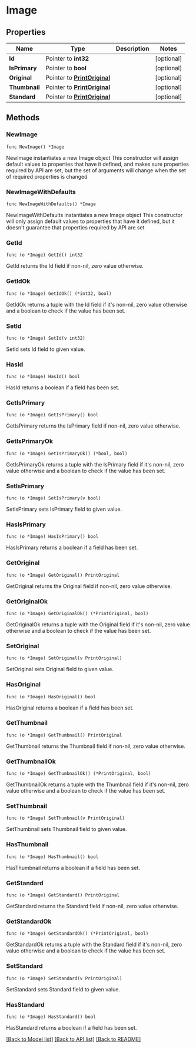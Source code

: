 # Image

## Properties

Name | Type | Description | Notes
------------ | ------------- | ------------- | -------------
**Id** | Pointer to **int32** |  | [optional] 
**IsPrimary** | Pointer to **bool** |  | [optional] 
**Original** | Pointer to [**PrintOriginal**](PrintOriginal.md) |  | [optional] 
**Thumbnail** | Pointer to [**PrintOriginal**](PrintOriginal.md) |  | [optional] 
**Standard** | Pointer to [**PrintOriginal**](PrintOriginal.md) |  | [optional] 

## Methods

### NewImage

`func NewImage() *Image`

NewImage instantiates a new Image object
This constructor will assign default values to properties that have it defined,
and makes sure properties required by API are set, but the set of arguments
will change when the set of required properties is changed

### NewImageWithDefaults

`func NewImageWithDefaults() *Image`

NewImageWithDefaults instantiates a new Image object
This constructor will only assign default values to properties that have it defined,
but it doesn't guarantee that properties required by API are set

### GetId

`func (o *Image) GetId() int32`

GetId returns the Id field if non-nil, zero value otherwise.

### GetIdOk

`func (o *Image) GetIdOk() (*int32, bool)`

GetIdOk returns a tuple with the Id field if it's non-nil, zero value otherwise
and a boolean to check if the value has been set.

### SetId

`func (o *Image) SetId(v int32)`

SetId sets Id field to given value.

### HasId

`func (o *Image) HasId() bool`

HasId returns a boolean if a field has been set.

### GetIsPrimary

`func (o *Image) GetIsPrimary() bool`

GetIsPrimary returns the IsPrimary field if non-nil, zero value otherwise.

### GetIsPrimaryOk

`func (o *Image) GetIsPrimaryOk() (*bool, bool)`

GetIsPrimaryOk returns a tuple with the IsPrimary field if it's non-nil, zero value otherwise
and a boolean to check if the value has been set.

### SetIsPrimary

`func (o *Image) SetIsPrimary(v bool)`

SetIsPrimary sets IsPrimary field to given value.

### HasIsPrimary

`func (o *Image) HasIsPrimary() bool`

HasIsPrimary returns a boolean if a field has been set.

### GetOriginal

`func (o *Image) GetOriginal() PrintOriginal`

GetOriginal returns the Original field if non-nil, zero value otherwise.

### GetOriginalOk

`func (o *Image) GetOriginalOk() (*PrintOriginal, bool)`

GetOriginalOk returns a tuple with the Original field if it's non-nil, zero value otherwise
and a boolean to check if the value has been set.

### SetOriginal

`func (o *Image) SetOriginal(v PrintOriginal)`

SetOriginal sets Original field to given value.

### HasOriginal

`func (o *Image) HasOriginal() bool`

HasOriginal returns a boolean if a field has been set.

### GetThumbnail

`func (o *Image) GetThumbnail() PrintOriginal`

GetThumbnail returns the Thumbnail field if non-nil, zero value otherwise.

### GetThumbnailOk

`func (o *Image) GetThumbnailOk() (*PrintOriginal, bool)`

GetThumbnailOk returns a tuple with the Thumbnail field if it's non-nil, zero value otherwise
and a boolean to check if the value has been set.

### SetThumbnail

`func (o *Image) SetThumbnail(v PrintOriginal)`

SetThumbnail sets Thumbnail field to given value.

### HasThumbnail

`func (o *Image) HasThumbnail() bool`

HasThumbnail returns a boolean if a field has been set.

### GetStandard

`func (o *Image) GetStandard() PrintOriginal`

GetStandard returns the Standard field if non-nil, zero value otherwise.

### GetStandardOk

`func (o *Image) GetStandardOk() (*PrintOriginal, bool)`

GetStandardOk returns a tuple with the Standard field if it's non-nil, zero value otherwise
and a boolean to check if the value has been set.

### SetStandard

`func (o *Image) SetStandard(v PrintOriginal)`

SetStandard sets Standard field to given value.

### HasStandard

`func (o *Image) HasStandard() bool`

HasStandard returns a boolean if a field has been set.


[[Back to Model list]](../README.md#documentation-for-models) [[Back to API list]](../README.md#documentation-for-api-endpoints) [[Back to README]](../README.md)


